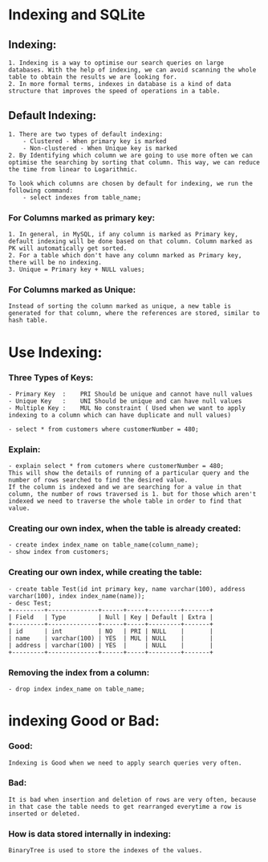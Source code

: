 # Indexing and SQLite
## Indexing:
    1. Indexing is a way to optimise our search queries on large databases. With the help of indexing, we can avoid scanning the whole table to obtain the results we are looking for.
    2. In more formal terms, indexes in database is a kind of data structure that improves the speed of operations in a table.
## Default Indexing:
    1. There are two types of default indexing:
        - Clustered - When primary key is marked
        - Non-clustered - When Unique key is marked
    2. By Identifying which column we are going to use more often we can optimise the searching by sorting that column. This way, we can reduce the time from linear to Logarithmic.

    To look which columns are chosen by default for indexing, we run the following command:
        - select indexes from table_name;
### For Columns marked as primary key:
    1. In general, in MySQL, if any column is marked as Primary key, default indexing will be done based on that column. Column marked as PK will automatically get sorted.
    2. For a table which don't have any column marked as Primary key, there will be no indexing.
    3. Unique = Primary key + NULL values;
### For Columns marked as Unique:
    Instead of sorting the column marked as unique, a new table is generated for that column, where the references are stored, similar to hash table.

# Use Indexing:
### Three Types of Keys:
    - Primary Key  :    PRI Should be unique and cannot have null values 
    - Unique Key   :    UNI Should be unique and can have null values
    - Multiple Key :    MUL No constraint ( Used when we want to apply indexing to a column which can have duplicate and null values)

    - select * from customers where customerNumber = 480;
### Explain: 
    - explain select * from cutomers where customerNumber = 480;
    This will show the details of running of a particular query and the number of rows searched to find the desired value.
    If the column is indexed and we are searching for a value in that column, the number of rows traversed is 1. but for those which aren't indexed we need to traverse the whole table in order to find that value. 
### Creating our own index, when the table is already created:
    - create index index_name on table_name(column_name);
    - show index from customers;
### Creating our own index, while creating the table:
    - create table Test(id int primary key, name varchar(100), address varchar(100), index index_name(name));
    - desc Test;
    +---------+--------------+------+-----+---------+-------+
    | Field   | Type         | Null | Key | Default | Extra |
    +---------+--------------+------+-----+---------+-------+
    | id      | int          | NO   | PRI | NULL    |       |
    | name    | varchar(100) | YES  | MUL | NULL    |       |
    | address | varchar(100) | YES  |     | NULL    |       |
    +---------+--------------+------+-----+---------+-------+

### Removing the index from a column:
    - drop index index_name on table_name;

# indexing Good or Bad:
### Good:
    Indexing is Good when we need to apply search queries very often.

### Bad:
    It is bad when insertion and deletion of rows are very often, because in that case the table needs to get rearranged everytime a row is inserted or deleted.

### How is data stored internally in indexing:
    BinaryTree is used to store the indexes of the values. 